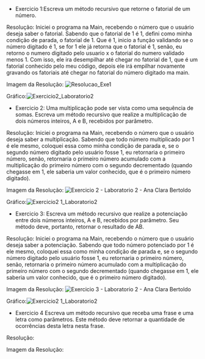 - Exercicio 1:Escreva um método recursivo que retorne o fatorial de um número.

Resolução: Iniciei o programa na Main, recebendo o número que o usuário deseja saber o fatorial. Sabendo que o fatorial de 1 é 1, defini como minha condição de parada, o fatorial de 1. Que é 1, inicio a função validando se o número digitado é 1, se for 1 ele já retorna que o fatorial é 1, senão, eu retorno o numero digitado pelo usuario x o fatorial do numero validado menos 1. Com isso, ele ira desempilhar até chegar no fatorial de 1, que é um fatorial conhecido pelo meu código, depois ele irá empilhar novamente gravando os fatoriais até chegar no fatorial do número digitado ma main.

Imagem da Resolução: ![Resolucao_Exe1](https://user-images.githubusercontent.com/101759772/190524102-adb9b293-9936-4c60-8d22-38daf188e9a8.JPG)

Gráfico:![Exercicio2_Laboratorio2](https://user-images.githubusercontent.com/101759772/194430232-09093f70-d129-46ad-a6ef-103bf59c85a0.PNG)


- Exercicio 2: Uma multiplicação pode ser vista como uma sequência de somas. Escreva um método recursivo que realize a multiplicação de dois números inteiros, A e B, recebidos por parâmetro.

Resolução:  Iniciei o programa na Main, recebendo o número que o usuário deseja saber a multiplicação. Sabendo que todo número multiplicado por 1 é ele mesmo, coloquei essa como minha condição de parada e, se o segundo número digitado pelo usuário fosse 1, eu retornaria o primeiro número, senão, retornaria o primeiro número acumulado com a multiplicação do primeiro número com o segundo decrementado (quando chegasse em 1, ele saberia um valor conhecido, que é o primeiro número digitado).

Imagem da Resolução: ![Exercicio 2 - Laboratorio 2 - Ana Clara Bertoldo](https://user-images.githubusercontent.com/101759772/193157091-9ec217fc-94b8-424a-9aaa-c6aca8a32c6a.JPG)

Gráfico:![Exercicio2 1_Laboratorio2](https://user-images.githubusercontent.com/101759772/194430609-a5c2b2fe-edbb-4693-ba3b-3a2423a083b5.PNG)


- Exercicio 3: Escreva um método recursivo que realize a potenciação entre dois números inteiros, A e B, recebidos por parâmetro. Seu método deve, portanto, retornar o resultado de AB.

Resolução: Iniciei o programa na Main, recebendo o número que o usuário deseja saber a potenciação. Sabendo que todo número potenciado por 1 é ele mesmo, coloquei essa como minha condição de parada e, se o segundo número digitado pelo usuário fosse 1, eu retornaria o primeiro número, senão, retornaria o primeiro número acumulado com a multiplicação do primeiro número com o segundo decrementado (quando chegasse em 1, ele saberia um valor conhecido, que é o primeiro número digitado).

Imagem da Resolução: ![Exercicio 3 - Laboratorio 2 - Ana Clara Bertoldo](https://user-images.githubusercontent.com/101759772/193157436-e142728b-3e70-411f-bd83-017bafbe70bc.JPG)

Gráfico:![Exercicio2 1_Laboratorio2](https://user-images.githubusercontent.com/101759772/194430609-a5c2b2fe-edbb-4693-ba3b-3a2423a083b5.PNG)

- Exercicio 4 Escreva um método recursivo que receba uma frase e uma letra como parâmetros. Este método deve retornar a quantidade de ocorrências desta letra nesta frase.

Resolução:

Imagem da Resolução:
